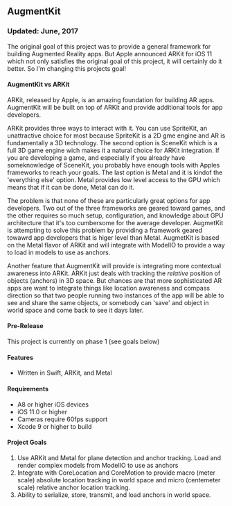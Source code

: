 ## AugmentKit

### Updated: June, 2017

The original goal of this project was to provide a general framework for building Augmented Reality apps. But Apple announced ARKit for iOS 11 which not only satisfies the original goal of this project, it will certainly do it better. So I'm changing this projects goal!

#### AugmentKit vs ARKit

ARKit, released by Apple, is an amazing foundation for building AR apps. AugmentKit will be built on top of ARKit and provide additional  tools for app developers.

ARKit provides three ways to interact with it. You can use SpriteKit, an unattractive choice for most because SpriteKit is a 2D gme engine and AR is fundamentally a 3D technology. The second option is SceneKit which is a full 3D game engine wich makes it a natural choice for ARKit integration. If you are developing a game, and especially if you already have someknowledge of SceneKit, you probably have enough tools with Apples frameworks to reach your goals. The last option is Metal and it is kindof the 'everything else' option. Metal provides low level access to the GPU which means that if it can be done, Metal can do it.

The problem is that none of these are particularly great options for app developers. Two out of the three frameworks are geared toward games, and the other requires so much setup, configuration, and knowledge about GPU architecture that it's too cumbersome for the average developer. AugmetKit is attempting to solve this problem by providing a framework geared towawrd app developers that is higer level than Metal. AugmetKit is based on the Metal flavor of ARKit and will integrate with ModelIO to provide a way to load in models to use as anchors.

Another feature that AugmentKit will provide is integrating more contextual awareness into ARKit. ARKit just deals with tracking the _relative_ position of objects (anchors) in 3D space. But chances are that more sophisticated AR apps are want to integrate things like location awareness and compass direction so that two people running two instances of the app will be able to see and share the same objects, or somebody can 'save' and object in world space and come back to see it days later.

#### Pre-Release

This project is currently on phase 1 (see goals below)

#### Features

* Written in Swift, ARKit, and Metal

#### Requirements

* A8 or higher iOS devices
* iOS 11.0 or higher
* Cameras require 60fps support
* Xcode 9 or higher to build

#### Project Goals

1. Use ARKit and Metal for plane detection and anchor tracking. Load and render complex models from ModelIO to use as anchors
2. Integrate with CoreLocation and CoreMotion to provide macro (meter scale) absolute location tracking in world space and micro (centemeter scale) relative anchor location tracking.
3. Ability to serialize, store, transmit, and load anchors in world space.
